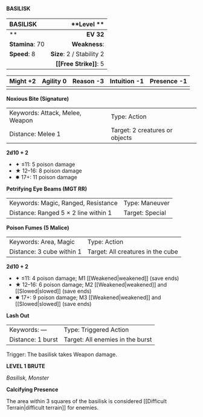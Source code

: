 #### BASILISK

| BASILISK        |           \*\*Level  \*\* |
| :-------------- | ------------------------: |
| \*\*            |                 **EV 32** |
| **Stamina**: 70 |             **Weakness**: |
| **Speed**: 8    | **Size**: 2 / Stability 2 |
|                 |    **[[Free Strike]]**: 5 |

| **Might** +2 | **Agility** 0 | **Reason** -3 | **Intuition** -1 | **Presence** -1 |
| ------------ | ------------- | ------------- | ---------------- | --------------- |
|              |               |               |                  |                 |

**Noxious Bite (Signature)**

|                                 |                                |
| :------------------------------ | :----------------------------- |
| Keywords: Attack, Melee, Weapon | Type: Action                   |
| Distance: Melee 1               | Target: 2 creatures or objects |

**2d10 + 2**

- ✦ ≤11: 5 poison damage
- ★ 12–16: 8 poison damage
- ✸ 17+: 11 poison damage

**Petrifying Eye Beams (MGT RR)**

|                                      |                 |
| :----------------------------------- | :-------------- |
| Keywords: Magic, Ranged, Resistance  | Type: Maneuver  |
| Distance: Ranged 5 × 2 line within 1 | Target: Special |

**Poison Fumes (5 Malice)**

|                           |                                   |
| :------------------------ | :-------------------------------- |
| Keywords: Area, Magic     | Type: Action                      |
| Distance: 3 cube within 1 | Target: All creatures in the cube |

**2d10 + 2**

- ✦ ≤11: 4 poison damage; M1 [[Weakened|weakened]] (save ends)
- ★ 12–16: 6 poison damage; M2 [[Weakened|weakened]] and [[Slowed|slowed]] (save ends)
- ✸ 17+: 9 poison damage; M3 [[Weakened|weakened]] and [[Slowed|slowed]] (save ends)

**Lash Out**

|                   |                                  |
| :---------------- | :------------------------------- |
| Keywords: —       | Type: Triggered Action           |
| Distance: 1 burst | Target: All enemies in the burst |

Trigger: The basilisk takes Weapon damage.

**LEVEL 1 BRUTE**

*Basilisk, Monster*

**Calcifying Presence**

The area within 3 squares of the basilisk is considered [[Difficult Terrain|difficult terrain]] for enemies.
